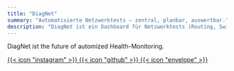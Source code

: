 ```yaml
---
title: "DiagNet"
summary: "Automatisierte Netzwerktests – zentral, planbar, auswertbar."
description: "DiagNet ist ein Dashboard für Netzwerktests (Routing, Switching, Firewalls) mit Historie und Vergleich."
---
```


DiagNet ist the future of automized Health-Monitoring.

<div class="social-links">
  <a href="https://instagram.com/deinname" aria-label="Instagram" target="_blank" rel="noopener">
    {{< icon "instagram" >}}
  </a>
  <a href="https://github.com/DiagNet" aria-label="GitHub" target="_blank" rel="noopener">
    {{< icon "github" >}}
  </a>
  <a href="mailto:you@example.com" aria-label="E-Mail">
    {{< icon "envelope" >}}
  </a>
</div>
